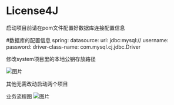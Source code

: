 # License4J
启动项目前请在pom文件配置好数据库连接配置信息

#数据库的配置信息
spring:
    datasource:
        url: jdbc:mysql://
        username: 
        password: 
        driver-class-name: com.mysql.cj.jdbc.Driver

修改system项目里的本地公钥存放路径

![图片](https://github.com/Anyuei/License4J/assets/30917395/97dd64b6-f62f-4d59-b374-b01c07e35b2a)

其他无需改动启动两个项目

业务流程图
![图片](https://github.com/Anyuei/License4J/assets/30917395/76c64e29-24b4-4aef-a4b9-7a0287f6d0cb)
